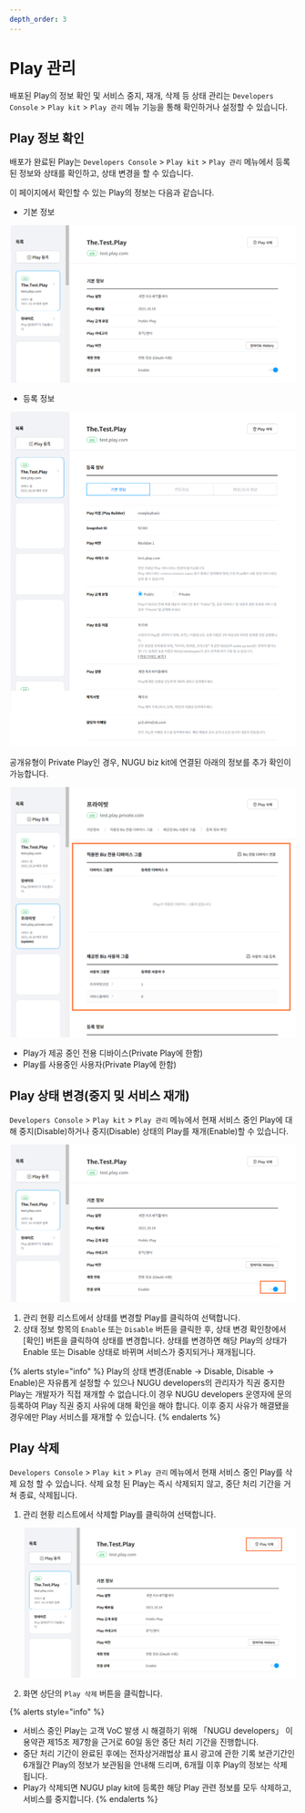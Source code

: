 ```yaml
---
depth_order: 3
---
```


# Play 관리

배포된 Play의 정보 확인 및 서비스 중지, 재개, 삭제 등 상태 관리는 `Developers Console` > `Play kit` > `Play 관리`  메뉴 기능을 통해 확인하거나 설정할 수 있습니다.

## Play 정보 확인 <a href="manage-a-playinformation" id="manage-a-playinformation"></a>

배포가 완료된 Play는 `Developers Console` > `Play kit` > `Play 관리`  메뉴에서 등록된 정보와 상태를 확인하고, 상태 변경을 할 수 있습니다.

이 페이지에서 확인할 수 있는 Play의 정보는 다음과 같습니다.

* 기본 정보

![](assets/images/manage-a-play-01.png)

* 등록 정보

![](assets/images/manage-a-play-02.png)

공개유형이 Private Play인 경우, NUGU biz kit에 연결된 아래의 정보를 추가 확인이 가능합니다.

![](assets/images/manage-a-play-03.png)

* Play가 제공 중인 전용 디바이스(Private Play에 한함)
* Play를 사용중인 사용자(Private Play에 한함)

## Play 상태 변경(중지  밎 서비스 재개) <a href="change-play-status" id="change-play-status"></a>

`Developers Console` > `Play kit` > `Play 관리`  메뉴에서 현재 서비스 중인 Play에 대해 중지(Disable)하거나 중지(Disable) 상태의 Play를 재개(Enable)할 수 있습니다.

![](assets/images/manage-a-play-04.png)

1. 관리 현황 리스트에서 상태를 변경할 Play를 클릭하여 선택합니다.
2. 상태 정보 항목의 `Enable` 또는 `Disable` 버튼을 클릭한 후, 상태 변경 확인창에서 \[확인] 버튼을 클릭하여 상태를 변경합니다.
   상태를 변경하면 해당 Play의 상태가 Enable 또는 Disable 상태로 바뀌며 서비스가 중지되거나 재개됩니다.

{% alerts style="info" %}
Play의 상태 변경(Enable → Disable, Disable → Enable)은 자유롭게 설정할 수 있으나 NUGU developers의 관리자가 직권 중지한 Play는 개발자가 직접 재개할 수 없습니다.이 경우 NUGU developers 운영자에 문의 등록하여 Play 직권 중지 사유에 대해 확인을 해야 합니다. 이후 중지 사유가 해결됐을 경우에만 Play 서비스를 재개할 수 있습니다.
{% endalerts %}

## Play 삭제 <a href="delete-a-play" id="delete-a-play"></a>

`Developers Console` > `Play kit` > `Play 관리`  메뉴에서 현재 서비스 중인 Play를 삭제 요청 할 수 있습니다. 삭제 요청 된 Play는 즉시 삭제되지 않고, 중단 처리 기간을 거쳐 종료, 삭제됩니다.

1. 관리 현황 리스트에서 삭제할 Play를 클릭하여 선택합니다.

   ![](assets/images/manage-a-play-05.png)
2. 화면 상단의 `Play 삭제` 버튼을 클릭합니다.

{% alerts style="info" %}
* 서비스 중인 Play는 고객 VoC 발생 시 해결하기 위해 「NUGU developers」 이용약관 제15조 제7항을 근거로 60일 동안 중단 처리 기간을 진행합니다.
* 중단 처리 기간이 완료된 후에는 전자상거래법상 표시 광고에 관한 기록 보관기간인 6개월간 Play의 정보가 보관됨을 안내해 드리며, 6개월 이후 Play의 정보는 삭제 됩니다.
* Play가 삭제되면 NUGU play kit에 등록한 해당 Play 관련 정보를 모두 삭제하고, 서비스를 중지합니다.
{% endalerts %}
